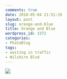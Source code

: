 ```yaml
---
comments: true
date: 2010-05-04 21:51:19
layout: post
slug: orange-and-blue
title: Orange and Blue
wordpress_id: 3372
categories:
- PhotoBlog
tags:
- waiting in traffic
- Wilshire Blvd
---
```


![](http://ryanfitzer.com/main/wp-content/uploads/2010/05/2010-05-04-at-19-28-41.jpg)
